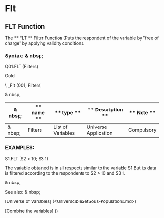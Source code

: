 # Flt

## FLT Function

The ** FLT ** Filter Function (Puts the respondent of the variable by "free of charge" by applying validity conditions.

### Syntax: & nbsp;

Q01.FLT (Filters)

Gold

\ _Flt (Q01; Filters)

& nbsp;

| & nbsp; | ** name ** | ** type ** | ** Description ** | ** Note ** |
| --- | --- | --- | --- | --- |
| & nbsp; | Filters | List of Variables | Universe Application | Compulsory |

### EXAMPLES:

S1.FLT (S2 ​​\> 10; S3 1)

The variable obtained is in all respects similar to the variable S1.But its data is filtered according to the respondents to S2 \> 10 and S3 1.

& nbsp;

See also: & nbsp;

[Universe of Variables] (<UniverscibleSetSous-Populations.md>)

[Combine the variables] (<combine thevariables1.md>)